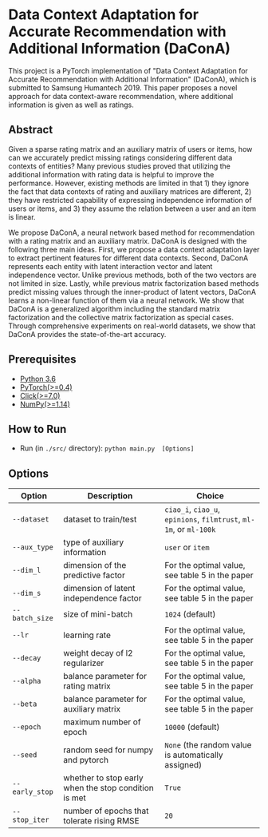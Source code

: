 # Data Context Adaptation for Accurate Recommendation with Additional Information (DaConA)
This project is a PyTorch implementation of "Data Context Adaptation for Accurate Recommendation with Additional Information" (DaConA), which is submitted to Samsung Humantech 2019.
This paper proposes a novel approach for data context-aware recommendation, where additional information is given as well as ratings.

## Abstract
Given a sparse rating matrix and an auxiliary matrix of users or items, how can we accurately predict missing ratings considering different data contexts of entities? Many previous studies proved that utilizing the additional information with rating data is helpful to improve the performance. However, existing methods are limited in that 1) they ignore the fact that data contexts of rating and auxiliary matrices are different, 2) they have restricted capability of expressing independence information of users or items, and 3) they assume the relation between a user and an item is linear.

We propose DaConA, a neural network based method for recommendation with a rating matrix and an auxiliary matrix. DaConA is designed with the following three main ideas. First, we propose a data context adaptation layer to extract pertinent features for different data contexts. Second, DaConA represents each entity with latent interaction vector and latent independence vector. Unlike previous methods, both of the two vectors are not limited in size. Lastly, while previous matrix factorization based methods predict missing values through the inner-product of latent vectors, DaConA learns a non-linear function of them via a neural network. We show that DaConA is a generalized algorithm including the standard matrix factorization and the collective matrix factorization as special cases. Through comprehensive experiments on real-world datasets, we show that DaConA provides the state-of-the-art accuracy. 

## Prerequisites 
- [Python 3.6](https://www.python.org/downloads/release/python-360/)
- [PyTorch(>=0.4)](https://pytorch.org)
- [Click(>=7.0)](https://click.palletsprojects.com)
- [NumPy(>=1.14)](https://numpy.org)

## How to Run
  - Run (in `./src/` directory): `python main.py  [Options]`

## Options

| Option  | Description | Choice  |
| ------  | ----------- | ------  |
|`--dataset` | dataset to train/test | `ciao_i`, `ciao_u`, `epinions`, `filmtrust`, `ml-1m`, or `ml-100k`|
|`--aux_type` | type of auxiliary information | `user` or `item`|
|`--dim_l` | dimension of the predictive factor | For the optimal value, see table 5 in the paper|
|`--dim_s` | dimension of latent independence factor | For the optimal value, see table 5 in the paper|
|`--batch_size` | size of mini-batch | `1024` (default)|
|`--lr` | learning rate | For the optimal value, see table 5 in the paper|
|`--decay` | weight decay of l2 regularizer | For the optimal value, see table 5 in the paper|
|`--alpha` | balance parameter for rating matrix | For the optimal value, see table 5 in the paper|
|`--beta` | balance parameter for auxiliary matrix | For the optimal value, see table 5 in the paper|
|`--epoch` | maximum number of epoch | `10000` (default)|
|`--seed` | random seed for numpy and pytorch | `None` (the random value is automatically assigned)|
|`--early_stop` | whether to stop early when the stop condition is met | `True`|
|`--stop_iter` | number of epochs that tolerate rising RMSE | `20`|
